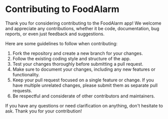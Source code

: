 # Contributing to FoodAlarm

Thank you for considering contributing to the FoodAlarm app! We welcome and appreciate any contributions, whether it be code, documentation, bug reports, or even just feedback and suggestions.

Here are some guidelines to follow when contributing:

1. Fork the repository and create a new branch for your changes.
2. Follow the existing coding style and structure of the app.
3. Test your changes thoroughly before submitting a pull request.
4. Make sure to document your changes, including any new features or functionality.
5. Keep your pull request focused on a single feature or change. If you have multiple unrelated changes, please submit them as separate pull requests.
6. Be respectful and considerate of other contributors and maintainers.

If you have any questions or need clarification on anything, don't hesitate to ask. Thank you for your contribution!
